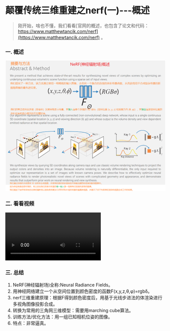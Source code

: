 # 颠覆传统三维重建之nerf(一)---概述
>刚开始，啥也不懂，我们看看[官网的概述，也包含了论文和代码：https://www.matthewtancik.com/nerf](https://www.matthewtancik.com/nerf) 。

### 一. 概述
![](.images/00e67f7d.png)

### 二. 看看视频
![](NeRF-10s.mp4)


### 三. 总结
1. NeRF(神经辐射场)全称:Neural Radiance Fields。
2. 用神经网络建立一个从空间位置到颜色密度的函数F(x,y,z,θ,φ)=rgbδ。
3. nerf三维重建原理：根据F得到颜色密度后，用基于光线步进法的体渲染进行多视角图像投影合成。
4. 转换为常用的三角网三维模型：需要用marching cube算法。
4. 训练方法/优化方法：用一组已知相机位姿的图像。
5. 特点：非常逼真。